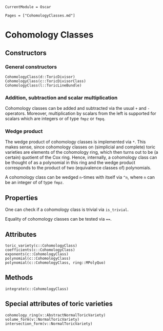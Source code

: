 ```@meta
CurrentModule = Oscar
```

```@contents
Pages = ["CohomologyClasses.md"]
```


# Cohomology Classes


## Constructors

### General constructors

```@docs
CohomologyClass(d::ToricDivisor)
CohomologyClass(c::ToricDivisorClass)
CohomologyClass(l::ToricLineBundle)
```

### Addition, subtraction and scalar multiplication

Cohomology classes can be added and subtracted via the usual `+` and `-`
operators. Moreover, multiplication by scalars from the left is supported
for scalars which are integers or of type `fmpz` or `fmpq`.

### Wedge product

The wedge product of cohomology classes is implemented via `*`.
This makes sense, since cohomology classes on (simplicial and complete)
toric varieties are elements of the cohomology ring, which then
turns out to be (a certain) quotient of the Cox ring. Hence, internally,
a cohomology class can be thought of as a polynomial in this ring and
the wedge product corresponds to the product of two (equivalence classes
of) polynomials.

A cohomology class can be wedged `n`-times with itself via `^n`,
where `n` can be an integer of of type `fmpz`.


## Properties

One can check if a cohomology class is trivial via `is_trivial`.

Equality of cohomology classes can be tested via `==`.


## Attributes

```@docs
toric_variety(c::CohomologyClass)
coefficients(c::CohomologyClass)
exponents(c::CohomologyClass)
polynomial(c::CohomologyClass)
polynomial(c::CohomologyClass, ring::MPolyQuo)
```


## Methods

```@docs
integrate(c::CohomologyClass)
```


## Special attributes of toric varieties

```@docs
cohomology_ring(v::AbstractNormalToricVariety)
volume_form(v::NormalToricVariety)
intersection_form(v::NormalToricVariety)
```
